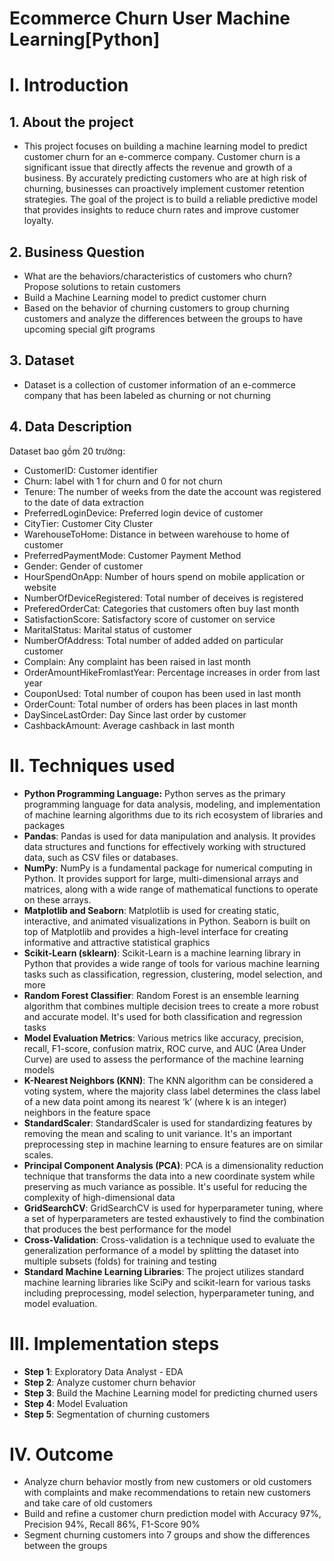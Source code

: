 # Ecommerce Churn User Machine Learning[Python]
# I. Introduction
## 1. About the project
- This project focuses on building a machine learning model to predict customer churn for an e-commerce company. Customer churn is a significant issue that directly affects the revenue and growth of a business. By accurately predicting customers who are at high risk of churning, businesses can proactively implement customer retention strategies. The goal of the project is to build a reliable predictive model that provides insights to reduce churn rates and improve customer loyalty.
## 2. Business Question
- What are the behaviors/characteristics of customers who churn? Propose solutions to retain customers
- Build a Machine Learning model to predict customer churn
- Based on the behavior of churning customers to group churning customers and analyze the differences between the groups to have upcoming special gift programs
## 3. Dataset
- Dataset is a collection of customer information of an e-commerce company that has been labeled as churning or not churning
## 4. Data Description
Dataset bao gồm 20 trường:
- CustomerID: Customer identifier
- Churn: label with 1 for churn and 0 for not churn
- Tenure: The number of weeks from the date the account was registered to the date of data extraction
- PreferredLoginDevice: Preferred login device of customer
- CityTier: Customer City Cluster
- WarehouseToHome: Distance in between warehouse to home of customer
- PreferredPaymentMode: Customer Payment Method
- Gender: Gender of customer
- HourSpendOnApp: Number of hours spend on mobile application or website
- NumberOfDeviceRegistered: Total number of deceives is registered
- PreferedOrderCat: Categories that customers often buy last month
- SatisfactionScore: Satisfactory score of customer on service
- MaritalStatus: Marital status of customer
- NumberOfAddress: Total number of added added on particular customer
- Complain: Any complaint has been raised in last month
- OrderAmountHikeFromlastYear: Percentage increases in order from last year
- CouponUsed: Total number of coupon has been used in last month
- OrderCount: Total number of orders has been places in last month
- DaySinceLastOrder: Day Since last order by customer
- CashbackAmount: Average cashback in last month
# II. Techniques used
- **Python Programming Language:**
Python serves as the primary programming language for data analysis, modeling, and implementation of machine learning algorithms due to its rich ecosystem of libraries and packages
- **Pandas**: 
Pandas is used for data manipulation and analysis. It provides data structures and functions for effectively working with structured data, such as CSV files or databases.
- **NumPy**:
NumPy is a fundamental package for numerical computing in Python. It provides support for large, multi-dimensional arrays and matrices, along with a wide range of mathematical functions to operate on these arrays.
- **Matplotlib and Seaborn**:
Matplotlib is used for creating static, interactive, and animated visualizations in Python. Seaborn is built on top of Matplotlib and provides a high-level interface for creating informative and attractive statistical graphics
- **Scikit-Learn (sklearn)**:
Scikit-Learn is a machine learning library in Python that provides a wide range of tools for various machine learning tasks such as classification, regression, clustering, model selection, and more
- **Random Forest Classifier**:
Random Forest is an ensemble learning algorithm that combines multiple decision trees to create a more robust and accurate model. It's used for both classification and regression tasks
- **Model Evaluation Metrics**:
Various metrics like accuracy, precision, recall, F1-score, confusion matrix, ROC curve, and AUC (Area Under Curve) are used to assess the performance of the machine learning models
- **K-Nearest Neighbors (KNN)**:
The KNN algorithm can be considered a voting system, where the majority class label determines the class label of a new data point among its nearest ‘k’ (where k is an integer) neighbors in the feature space
- **StandardScaler**:
StandardScaler is used for standardizing features by removing the mean and scaling to unit variance. It's an important preprocessing step in machine learning to ensure features are on similar scales.
- **Principal Component Analysis (PCA)**:
PCA is a dimensionality reduction technique that transforms the data into a new coordinate system while preserving as much variance as possible. It's useful for reducing the complexity of high-dimensional data
- **GridSearchCV**:
GridSearchCV is used for hyperparameter tuning, where a set of hyperparameters are tested exhaustively to find the combination that produces the best performance for the model
- **Cross-Validation**:
Cross-validation is a technique used to evaluate the generalization performance of a model by splitting the dataset into multiple subsets (folds) for training and testing
- **Standard Machine Learning Libraries**:
The project utilizes standard machine learning libraries like SciPy and scikit-learn for various tasks including preprocessing, model selection, hyperparameter tuning, and model evaluation.
# III. Implementation steps
- **Step 1**: Exploratory Data Analyst - EDA
- **Step 2**: Analyze customer churn behavior
- **Step 3**: Build the Machine Learning model for predicting churned users
- **Step 4**: Model Evaluation
- **Step 5**: Segmentation of churning customers    
# IV. Outcome
- Analyze churn behavior mostly from new customers or old customers with complaints and make recommendations to retain new customers and take care of old customers
- Build and refine a customer churn prediction model with Accuracy 97%, Precision 94%, Recall 86%, F1-Score 90%
- Segment churning customers into 7 groups and show the differences between the groups
